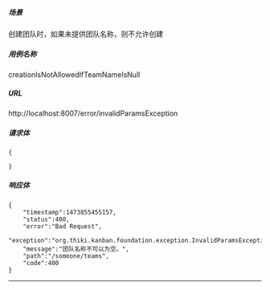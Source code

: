 ##### 场景 #####
创建团队时，如果未提供团队名称，则不允许创建
##### 用例名称 #####
creationIsNotAllowedIfTeamNameIsNull
##### URL #####
http://localhost:8007/error/invalidParamsException
##### 请求体 #####
```
{
	
}
```

##### 响应体 #####
```
{
	"timestamp":1473855455157,
	"status":400,
	"error":"Bad Request",
	"exception":"org.thiki.kanban.foundation.exception.InvalidParamsException",
	"message":"团队名称不可以为空。",
	"path":"/someone/teams",
	"code":400
}
```

-------